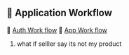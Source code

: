 ## 🔁 Application Workflow

🔀 [Auth Work flow](https://claude.site/artifacts/544b4404-2b49-4a95-ae13-04a3fc9ad27f)
🔀 [App Work flow](https://app.eraser.io/workspace/3uDWHz0XFcsnQZ3v8hz9?origin=share)

1. what if selller say its not my product
